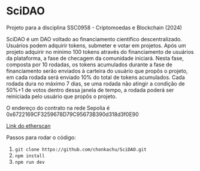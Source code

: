 # SciDAO

Projeto para a disciplina SSC0958 - Criptomoedas e Blockchain (2024)

SciDAO é um DAO voltado ao financiamento científico descentralizado. Usuários podem adquirir tokens, submeter e votar em projetos.
Após um projeto adquirir no mínimo 100 tokens através do financiamento de usuários da plataforma, a fase de checagem da comunidade
iniciará. Nesta fase, composta por 10 rodadas, os tokens acumulados durante a fase de financiamento serão enviados à carteira do usuário que
propôs o projeto, em cada rodada será enviado 10% do total de tokens acumulados. Cada rodada dura no máximo 7 dias, se uma rodada não atingir
a condição de 50%+1 de votos dentro dessa janela de tempo, a rodada poderá ser reiniciada pelo usuário que propôs o projeto.

O endereço do contrato na rede Sepolia é 0x6722169CF3259678D79C95673B390d318d3f0E90

[Link do etherscan](https://sepolia.etherscan.io/address/0x6722169cf3259678d79c95673b390d318d3f0e90)

Passos para rodar o código: 

1. `git clone https://github.com/chonkachu/SciDAO.git`
2. `npm install`
3. `npm run dev`

